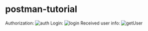 # postman-tutorial
Authorization:
![auth](https://github.com/matveibroide/postman-tutorial/assets/115410345/8bc64a26-70f4-4c27-af13-4e05c7d79c13)
Login:
![login](https://github.com/matveibroide/postman-tutorial/assets/115410345/2f82fbf2-57ee-477f-8e9d-cfe5da23d1e7)
Received user info:
![getUser](https://github.com/matveibroide/postman-tutorial/assets/115410345/ebae1b4f-7a2f-4440-953e-57701de3fdd6)

